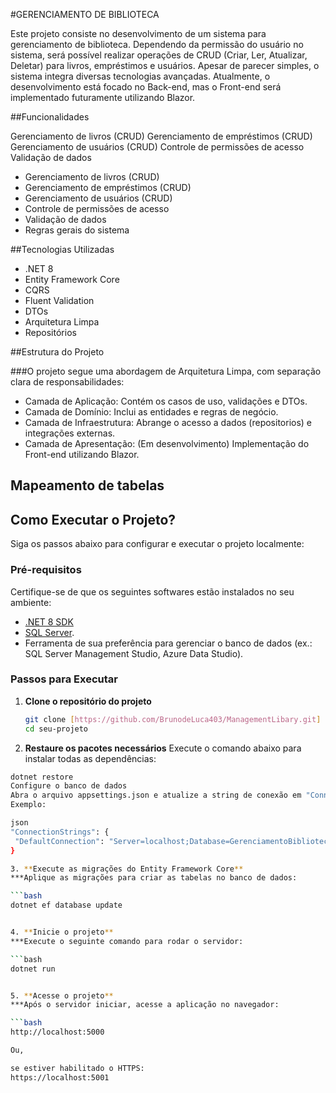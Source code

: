 #GERENCIAMENTO DE BIBLIOTECA

<p>Este projeto consiste no desenvolvimento de um sistema para gerenciamento de biblioteca. Dependendo da permissão do usuário no sistema, será possível realizar operações de CRUD (Criar, Ler, Atualizar, Deletar) para livros, empréstimos e usuários. Apesar de parecer simples, o sistema integra diversas tecnologias avançadas. Atualmente, o desenvolvimento está focado no Back-end, mas o Front-end será implementado futuramente utilizando Blazor.</p>

##Funcionalidades

Gerenciamento de livros (CRUD)
Gerenciamento de empréstimos (CRUD)
Gerenciamento de usuários (CRUD)
Controle de permissões de acesso
Validação de dados

<ul>
  <li>Gerenciamento de livros (CRUD)</li>
  <li>Gerenciamento de empréstimos (CRUD)</li>
  <li>Gerenciamento de usuários (CRUD)</li>
  <li>Controle de permissões de acesso </li>
  <li>Validação de dados</li>
  <li>Regras gerais do sistema</li>
</ul>

##Tecnologias Utilizadas

<ul> 
  <li>.NET 8</li> 
  <li>Entity Framework Core</li> 
  <li>CQRS</li> 
  <li>Fluent Validation</li> 
  <li>DTOs</li> 
  <li>Arquitetura Limpa</li> 
  <li>Repositórios</li> </ul>
  
##Estrutura do Projeto

###O projeto segue uma abordagem de Arquitetura Limpa, com separação clara de responsabilidades:

<ul>
  <li>Camada de Aplicação: Contém os casos de uso, validações e DTOs.</li>
  <li>Camada de Domínio: Inclui as entidades e regras de negócio.</li>
  <li>Camada de Infraestrutura: Abrange o acesso a dados (repositorios) e integrações externas.</li>
  <li>Camada de Apresentação: (Em desenvolvimento) Implementação do Front-end utilizando Blazor.</li>
</ul>


## Mapeamento de tabelas



## Como Executar o Projeto?

Siga os passos abaixo para configurar e executar o projeto localmente:

### Pré-requisitos

Certifique-se de que os seguintes softwares estão instalados no seu ambiente:

- [.NET 8 SDK](https://dotnet.microsoft.com/en-us/download/dotnet/8.0)  
- [SQL Server](https://www.microsoft.com/en-us/sql-server).
- Ferramenta de sua preferência para gerenciar o banco de dados (ex.: SQL Server Management Studio, Azure Data Studio).  

### Passos para Executar

1. **Clone o repositório do projeto**  
   ```bash
   git clone [https://github.com/BrunodeLuca403/ManagementLibary.git]
   cd seu-projeto

2. **Restaure os pacotes necessários**
Execute o comando abaixo para instalar todas as dependências:

 ```bash
dotnet restore
Configure o banco de dados
Abra o arquivo appsettings.json e atualize a string de conexão em "ConnectionStrings:DefaultConnection" com os dados do seu banco.
Exemplo:

json
"ConnectionStrings": {
  "DefaultConnection": "Server=localhost;Database=GerenciamentoBiblioteca;Trusted_Connection=True;"
}

3. **Execute as migrações do Entity Framework Core**
***Aplique as migrações para criar as tabelas no banco de dados:

 ```bash
dotnet ef database update


4. **Inicie o projeto**
***Execute o seguinte comando para rodar o servidor:

```bash
dotnet run


5. **Acesse o projeto**
***Após o servidor iniciar, acesse a aplicação no navegador:

```bash
http://localhost:5000

Ou,

se estiver habilitado o HTTPS:
https://localhost:5001
